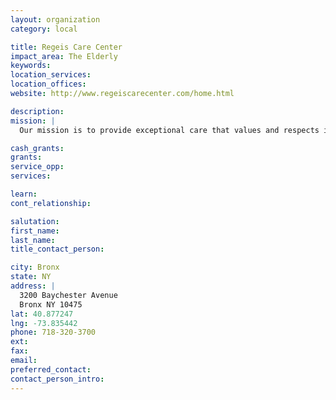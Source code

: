```yaml
---
layout: organization
category: local

title: Regeis Care Center
impact_area: The Elderly
keywords: 
location_services: 
location_offices: 
website: http://www.regeiscarecenter.com/home.html

description: 
mission: |
  Our mission is to provide exceptional care that values and respects individuality and allows for self- expression.

cash_grants: 
grants: 
service_opp: 
services: 

learn: 
cont_relationship: 

salutation: 
first_name: 
last_name: 
title_contact_person: 

city: Bronx
state: NY
address: |
  3200 Baychester Avenue    
  Bronx NY 10475
lat: 40.877247
lng: -73.835442
phone: 718-320-3700
ext: 
fax: 
email: 
preferred_contact: 
contact_person_intro: 
---
```

